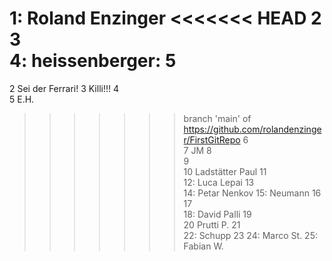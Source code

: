 1: Roland Enzinger
<<<<<<< HEAD
2  
3  
4: heissenberger:
5  
=======
2  Sei der Ferrari!
3  Killi!!!
4  
5  E.H.
>>>>>>> branch 'main' of https://github.com/rolandenzinger/FirstGitRepo
6  
7  JM
8  
9  
10  Ladstätter Paul
11  
12:  Luca Lepai
13  
14: Petar Nenkov
15: Neumann
16  
17    
18: David Palli
19  
20  Prutti P.
21  
22: Schupp 
23
24: Marco St.
25: Fabian W.
